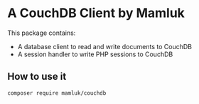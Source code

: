 # A CouchDB Client by Mamluk

This package contains:

* A database client to read and write documents to CouchDB
* A session handler to write PHP sessions to CouchDB

## How to use it

```
composer require mamluk/couchdb
```